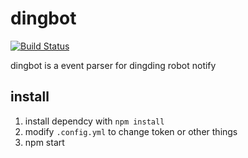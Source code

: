 # dingbot

  [![Build Status](https://travis-ci.org/taoabc/dingbot.svg?branch=master)](https://travis-ci.org/taoabc/dingbot)

dingbot is a event parser for dingding robot notify

## install

1. install dependcy with `npm install`
2. modify `.config.yml` to change token or other things
3. npm start